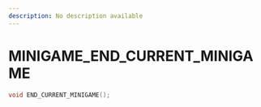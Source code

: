 ```yaml
---
description: No description available 
---
```


# MINIGAME\_END_CURRENT_MINIGAME

```cpp
void END_CURRENT_MINIGAME();
```